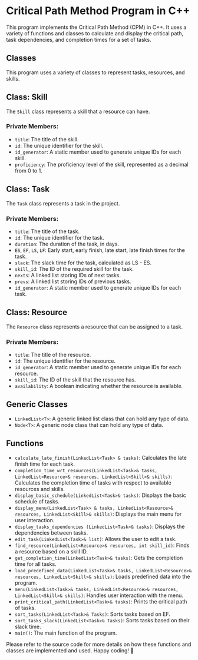 ﻿# Critical Path Method Program in C++

This program implements the Critical Path Method (CPM) in C++. It uses a variety of functions and classes to calculate and display the critical path, task dependencies, and completion times for a set of tasks.


## Classes

This program uses a variety of classes to represent tasks, resources, and skills.

## Class: Skill

The `Skill` class represents a skill that a resource can have.

### Private Members:

- `title`: The title of the skill.
- `id`: The unique identifier for the skill.
- `id_generator`: A static member used to generate unique IDs for each skill.
- `proficiency`: The proficiency level of the skill, represented as a decimal from 0 to 1.

## Class: Task

The `Task` class represents a task in the project.

### Private Members:

- `title`: The title of the task.
- `id`: The unique identifier for the task.
- `duration`: The duration of the task, in days.
- `ES`, `EF`, `LS`, `LF`: Early start, early finish, late start, late finish times for the task.
- `slack`: The slack time for the task, calculated as LS - ES.
- `skill_id`: The ID of the required skill for the task.
- `nexts`: A linked list storing IDs of next tasks.
- `prevs`: A linked list storing IDs of previous tasks.
- `id_generator`: A static member used to generate unique IDs for each task.

## Class: Resource

The `Resource` class represents a resource that can be assigned to a task.

### Private Members:

- `title`: The title of the resource.
- `id`: The unique identifier for the resource.
- `id_generator`: A static member used to generate unique IDs for each resource.
- `skill_id`: The ID of the skill that the resource has.
- `availability`: A boolean indicating whether the resource is available.


## Generic Classes

- `LinkedList<T>`: A generic linked list class that can hold any type of data.
- `Node<T>`: A generic node class that can hold any type of data.


## Functions

- `calculate_late_finish(LinkedList<Task> & tasks)`: Calculates the late finish time for each task.
- `completion_time_wrt_resources(LinkedList<Task>& tasks, LinkedList<Resource>& resources, LinkedList<Skill>& skills)`: Calculates the completion time of tasks with respect to available resources and skills.
- `display_basic_schedule(LinkedList<Task>& tasks)`: Displays the basic schedule of tasks.
- `display_menu(LinkedList<Task> & tasks, LinkedList<Resource>& resources, LinkedList<Skill>& skills)`: Displays the main menu for user interaction.
- `display_tasks_dependencies (LinkedList<Task>& tasks)`: Displays the dependencies between tasks.
- `edit_task(LinkedList<Task>& list)`: Allows the user to edit a task.
- `find_resource(LinkedList<Resource>& resources, int skill_id)`: Finds a resource based on a skill ID.
- `get_completion_time(LinkedList<Task>& tasks)`: Gets the completion time for all tasks.
- `load_predefined_data(LinkedList<Task>& tasks, LinkedList<Resource>& resources, LinkedList<Skill>& skills)`: Loads predefined data into the program.
- `menu(LinkedList<Task>& tasks, LinkedList<Resource>& resources, LinkedList<Skill>& skills)`: Handles user interaction with the menu.
- `print_critical_path(LinkedList<Task>& tasks)`: Prints the critical path of tasks.
- `sort_tasks(LinkedList<Task>& Tasks)`: Sorts tasks based on EF.
- `sort_tasks_slack(LinkedList<Task>& Tasks)`: Sorts tasks based on their slack time.
- `main()`: The main function of the program.

Please refer to the source code for more details on how these functions and classes are implemented and used. Happy coding! 🚀